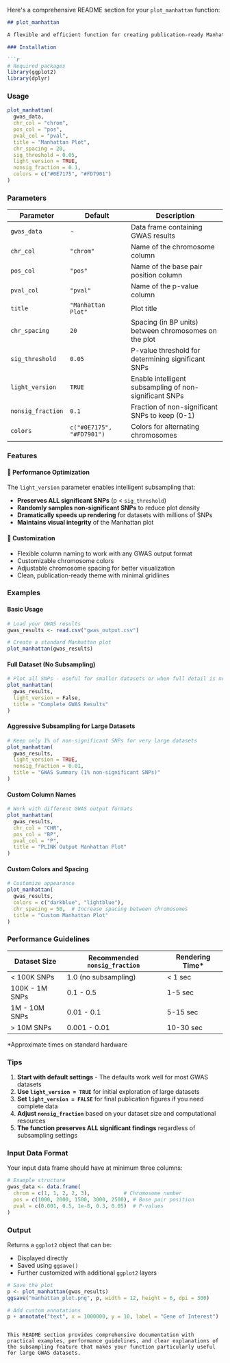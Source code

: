 Here's a comprehensive README section for your `plot_manhattan` function:

```markdown
## plot_manhattan

A flexible and efficient function for creating publication-ready Manhattan plots from GWAS results. Features intelligent subsampling of non-significant SNPs for faster rendering with large datasets.

### Installation

```r
# Required packages
library(ggplot2)
library(dplyr)
```

### Usage

```r
plot_manhattan(
  gwas_data,
  chr_col = "chrom",
  pos_col = "pos",
  pval_col = "pval",
  title = "Manhattan Plot",
  chr_spacing = 20,
  sig_threshold = 0.05,
  light_version = TRUE,
  nonsig_fraction = 0.1,
  colors = c("#0E7175", "#FD7901")
)
```

### Parameters

| Parameter | Default | Description |
|-----------|---------|-------------|
| `gwas_data` | - | Data frame containing GWAS results |
| `chr_col` | `"chrom"` | Name of the chromosome column |
| `pos_col` | `"pos"` | Name of the base pair position column |
| `pval_col` | `"pval"` | Name of the p-value column |
| `title` | `"Manhattan Plot"` | Plot title |
| `chr_spacing` | `20` | Spacing (in BP units) between chromosomes on the plot |
| `sig_threshold` | `0.05` | P-value threshold for determining significant SNPs |
| `light_version` | `TRUE` | Enable intelligent subsampling of non-significant SNPs |
| `nonsig_fraction` | `0.1` | Fraction of non-significant SNPs to keep (0-1) |
| `colors` | `c("#0E7175", "#FD7901")` | Colors for alternating chromosomes |

### Features

#### 🚀 Performance Optimization
The `light_version` parameter enables intelligent subsampling that:
- **Preserves ALL significant SNPs** (p < `sig_threshold`)
- **Randomly samples non-significant SNPs** to reduce plot density
- **Dramatically speeds up rendering** for datasets with millions of SNPs
- **Maintains visual integrity** of the Manhattan plot

#### 🎨 Customization
- Flexible column naming to work with any GWAS output format
- Customizable chromosome colors
- Adjustable chromosome spacing for better visualization
- Clean, publication-ready theme with minimal gridlines

### Examples

#### Basic Usage
```r
# Load your GWAS results
gwas_results <- read.csv("gwas_output.csv")

# Create a standard Manhattan plot
plot_manhattan(gwas_results)
```

#### Full Dataset (No Subsampling)
```r
# Plot all SNPs - useful for smaller datasets or when full detail is needed
plot_manhattan(
  gwas_results,
  light_version = False,
  title = "Complete GWAS Results"
)
```

#### Aggressive Subsampling for Large Datasets
```r
# Keep only 1% of non-significant SNPs for very large datasets
plot_manhattan(
  gwas_results,
  light_version = TRUE,
  nonsig_fraction = 0.01,
  title = "GWAS Summary (1% non-significant SNPs)"
)
```

#### Custom Column Names
```r
# Work with different GWAS output formats
plot_manhattan(
  gwas_results,
  chr_col = "CHR",
  pos_col = "BP", 
  pval_col = "P",
  title = "PLINK Output Manhattan Plot"
)
```

#### Custom Colors and Spacing
```r
# Customize appearance
plot_manhattan(
  gwas_results,
  colors = c("darkblue", "lightblue"),
  chr_spacing = 50,  # Increase spacing between chromosomes
  title = "Custom Manhattan Plot"
)
```

### Performance Guidelines

| Dataset Size | Recommended `nonsig_fraction` | Rendering Time* |
|-------------|-------------------------------|-----------------|
| < 100K SNPs | 1.0 (no subsampling) | < 1 sec |
| 100K - 1M SNPs | 0.1 - 0.5 | 1-5 sec |
| 1M - 10M SNPs | 0.01 - 0.1 | 5-15 sec |
| > 10M SNPs | 0.001 - 0.01 | 10-30 sec |

*Approximate times on standard hardware

### Tips

1. **Start with default settings** - The defaults work well for most GWAS datasets
2. **Use `light_version = TRUE`** for initial exploration of large datasets
3. **Set `light_version = FALSE`** for final publication figures if you need complete data
4. **Adjust `nonsig_fraction`** based on your dataset size and computational resources
5. **The function preserves ALL significant findings** regardless of subsampling settings

### Input Data Format

Your input data frame should have at minimum three columns:
```r
# Example structure
gwas_data <- data.frame(
  chrom = c(1, 1, 2, 2, 3),           # Chromosome number
  pos = c(1000, 2000, 1500, 3000, 2500), # Base pair position
  pval = c(0.001, 0.5, 1e-8, 0.3, 0.05)  # P-values
)
```

### Output

Returns a `ggplot2` object that can be:
- Displayed directly
- Saved using `ggsave()`
- Further customized with additional `ggplot2` layers

```r
# Save the plot
p <- plot_manhattan(gwas_results)
ggsave("manhattan_plot.png", p, width = 12, height = 6, dpi = 300)

# Add custom annotations
p + annotate("text", x = 1000000, y = 10, label = "Gene of Interest")
```
```

This README section provides comprehensive documentation with practical examples, performance guidelines, and clear explanations of the subsampling feature that makes your function particularly useful for large GWAS datasets.
